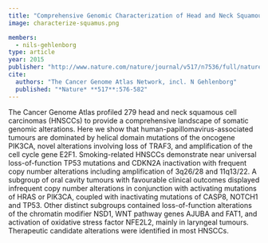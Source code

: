 ```yaml
---
title: "Comprehensive Genomic Characterization of Head and Neck Squamous Cell Carcinomas"
image: characterize-squamus.png

members:
  - nils-gehlenborg
type: article
year: 2015
publisher: "http://www.nature.com/nature/journal/v517/n7536/full/nature14129.html"
cite:
  authors: "The Cancer Genome Atlas Network, incl. N Gehlenborg"
  published: "*Nature* **517**:576-582"
---
```

The Cancer Genome Atlas profiled 279 head and neck squamous cell carcinomas (HNSCCs) to provide a comprehensive landscape of somatic genomic alterations. Here we show that human-papillomavirus-associated tumours are dominated by helical domain mutations of the oncogene PIK3CA, novel alterations involving loss of TRAF3, and amplification of the cell cycle gene E2F1. Smoking-related HNSCCs demonstrate near universal loss-of-function TP53 mutations and CDKN2A inactivation with frequent copy number alterations including amplification of 3q26/28 and 11q13/22. A subgroup of oral cavity tumours with favourable clinical outcomes displayed infrequent copy number alterations in conjunction with activating mutations of HRAS or PIK3CA, coupled with inactivating mutations of CASP8, NOTCH1 and TP53. Other distinct subgroups contained loss-of-function alterations of the chromatin modifier NSD1, WNT pathway genes AJUBA and FAT1, and activation of oxidative stress factor NFE2L2, mainly in laryngeal tumours. Therapeutic candidate alterations were identified in most HNSCCs.
